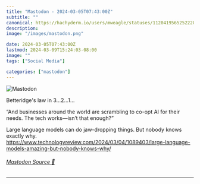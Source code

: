 ```yaml
---
title: "Mastodon - 2024-03-05T07:43:00Z"
subtitle: ""
canonical: https://hachyderm.io/users/mweagle/statuses/112041956525222075
description:
image: "/images/mastodon.png"

date: 2024-03-05T07:43:00Z
lastmod: 2024-03-09T15:24:03-08:00
image: ""
tags: ["Social Media"]

categories: ["mastodon"]
---
```

![Mastodon](/images/mastodon.png)

<p>Betteridge&#39;s law in 3…2…1…</p><p>“And businesses around the world are scrambling to co-opt AI for their needs. The tech works—isn’t that enough?”</p><p>Large language models can do jaw-dropping things. But nobody knows exactly why. <a href="https://www.technologyreview.com/2024/03/04/1089403/large-language-models-amazing-but-nobody-knows-why/" target="_blank" rel="nofollow noopener noreferrer" translate="no"><span class="invisible">https://www.</span><span class="ellipsis">technologyreview.com/2024/03/0</span><span class="invisible">4/1089403/large-language-models-amazing-but-nobody-knows-why/</span></a></p>


###### [Mastodon Source 🐘](https://hachyderm.io/@mweagle/112041956525222075)

___
